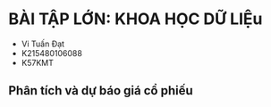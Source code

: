 # BÀI TẬP LỚN: KHOA HỌC DỮ LIỆu
- Vi Tuấn Đạt
- K215480106088
- K57KMT
## Phân tích và dự báo giá cổ phiếu
